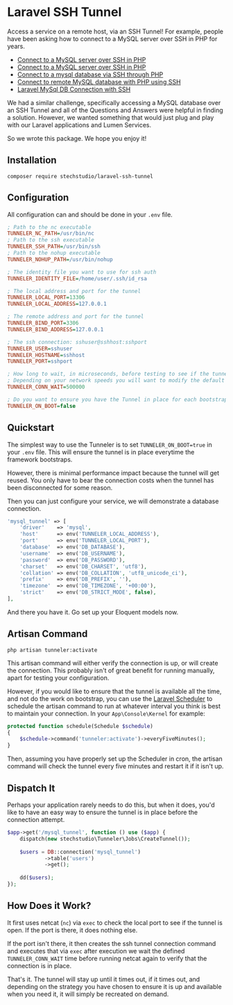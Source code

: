 # Laravel SSH Tunnel
Access a service on a remote host, via an SSH Tunnel! For example, people have been asking how to connect to a MySQL server over SSH in PHP for years.

 - [Connect to a MySQL server over SSH in PHP](http://stackoverflow.com/questions/464317/connect-to-a-mysql-server-over-ssh-in-php)
 - [Connect to a MySQL server over SSH in PHP](http://stackoverflow.com/questions/309615/connect-to-a-mysql-server-over-ssh-in-php)
 - [Connect to a mysql database via SSH through PHP](http://stackoverflow.com/questions/18069658/connect-to-a-mysql-database-via-ssh-through-php)
 - [Connect to remote MySQL database with PHP using SSH](http://stackoverflow.com/questions/4927056/connect-to-remote-mysql-database-with-php-using-ssh)
 - [Laravel MySql DB Connection with SSH](http://stackoverflow.com/questions/25495364/laravel-mysql-db-connection-with-ssh)
 
We had a similar challenge, specifically accessing a MySQL database over an SSH Tunnel and all of the Questions and Answers were helpful in finding a solution. However, we wanted something that would just plug and play with our Laravel applications and Lumen Services.

So we wrote this package. We hope you enjoy it!

## Installation
```
composer require stechstudio/laravel-ssh-tunnel
```

## Configuration
All configuration can and should be done in your `.env` file.
```ini
; Path to the nc executable
TUNNELER_NC_PATH=/usr/bin/nc
; Path to the ssh executable
TUNNELER_SSH_PATH=/usr/bin/ssh
; Path to the nohup executable
TUNNELER_NOHUP_PATH=/usr/bin/nohup

; The identity file you want to use for ssh auth
TUNNELER_IDENTITY_FILE=/home/user/.ssh/id_rsa

; The local address and port for the tunnel
TUNNELER_LOCAL_PORT=13306
TUNNELER_LOCAL_ADDRESS=127.0.0.1

; The remote address and port for the tunnel
TUNNELER_BIND_PORT=3306
TUNNELER_BIND_ADDRESS=127.0.0.1

; The ssh connection: sshuser@sshhost:sshport
TUNNELER_USER=sshuser
TUNNELER_HOSTNAME=sshhost
TUNNELER_PORT=sshport

; How long to wait, in microseconds, before testing to see if the tunnel is created.
; Depending on your network speeds you will want to modify the default of .5 seconds
TUNNELER_CONN_WAIT=500000

; Do you want to ensure you have the Tunnel in place for each bootstrap of the framework?
TUNNELER_ON_BOOT=false
```

## Quickstart
The simplest way to use the Tunneler is to set `TUNNELER_ON_BOOT=true` in your `.env` file. This will ensure the tunnel is in place everytime the framework bootstraps. 

However, there is minimal performance impact because the tunnel will get reused. You only have to bear the connection costs when the tunnel has been disconnected for some reason.

Then you can just configure your service, we will demonstrate a database connection.

```php
'mysql_tunnel' => [
    'driver'    => 'mysql',
    'host'      => env('TUNNELER_LOCAL_ADDRESS'),
    'port'      => env('TUNNELER_LOCAL_PORT'),
    'database'  => env('DB_DATABASE'),
    'username'  => env('DB_USERNAME'),
    'password'  => env('DB_PASSWORD'),
    'charset'   => env('DB_CHARSET', 'utf8'),
    'collation' => env('DB_COLLATION', 'utf8_unicode_ci'),
    'prefix'    => env('DB_PREFIX', ''),
    'timezone'  => env('DB_TIMEZONE', '+00:00'),
    'strict'    => env('DB_STRICT_MODE', false),
],
```
And there you have it. Go set up your Eloquent models now.

## Artisan Command
```
php artisan tunneler:activate
```

This artisan command will either verify the connection is up, or will create the connection. This probably isn't of great benefit for running manually, apart for testing your configuration. 

However, if you would like to ensure that the tunnel is available all the time, and not do the work on bootstrap, you can use the [Laravel Scheduler](https://laravel.com/docs/5.3/scheduling) to schedule the artisan command to run at whatever interval you think is best to maintain your connection. In your `App\Console\Kernel` for example:

```php
protected function schedule(Schedule $schedule)
{
    $schedule->command('tunneler:activate')->everyFiveMinutes();
}
```

Then, assuming you have properly set up the Scheduler in cron, the artisan command will check the tunnel every five minutes and restart it if it isn't up.

## Dispatch It
Perhaps your application rarely needs to do this, but when it does, you'd like to have an easy way to ensure the tunnel is in place before the connection attempt.

```php
$app->get('/mysql_tunnel', function () use ($app) {
    dispatch(new stechstudio\Tunneler\Jobs\CreateTunnel());
    
    $users = DB::connection('mysql_tunnel')
            ->table('users')
            ->get();
    
    dd($users);
});

```

## How Does it Work?
It first uses netcat (`nc`) via `exec` to check the local port to see if the tunnel is open. If the port is there, it does nothing else.

If the port isn't there, it then creates the ssh tunnel connection command and executes that via `exec` after execution we wait the defined `TUNNELER_CONN_WAIT` time before running netcat again to verify that the connection is in place.

That's it. The tunnel will stay up until it times out, if it times out, and depending on the strategy you have chosen to ensure it is up and available when you need it, it will simply be recreated on demand.

